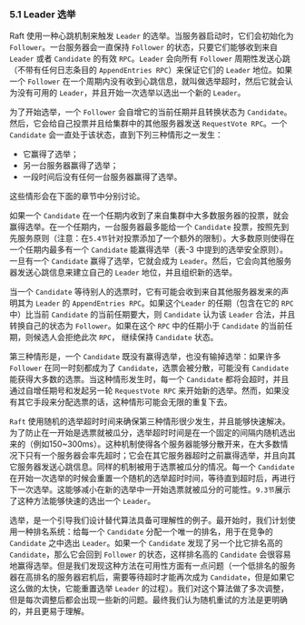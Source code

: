 ### 5.1 Leader 选举

Raft 使用一种心跳机制来触发 `Leader` 的选举。当服务器启动时，它们会初始化为 `Follower`。一台服务器会一直保持 `Follower` 的状态，只要它们能够收到来自 `Leader` 或者 `Candidate` 的有效 `RPC`。`Leader` 会向所有 `Follower` 周期性发送心跳（不带有任何日志条目的 `AppendEntries RPC`）来保证它们的 `Leader` 地位。如果一个 `Follower` 在一个周期内没有收到心跳信息，就叫做选举超时，然后它就会认为没有可用的 `Leader`，并且开始一次选举以选出一个新的 `Leader`。

为了开始选举，一个 `Follower` 会自增它的当前任期并且转换状态为 `Candidate`。然后，它会给自己投票并且给集群中的其他服务器发送 `RequestVote RPC`。一个 `Candidate` 会一直处于该状态，直到下列三种情形之一发生：

* 它赢得了选举；
* 另一台服务器赢得了选举；
* 一段时间后没有任何一台服务器赢得了选举。

这些情形会在下面的章节中分别讨论。

如果一个 `Candidate` 在一个任期内收到了来自集群中大多数服务器的投票，就会赢得选举。在一个任期内，一台服务器最多能给一个 `Candidate` 投票，按照先到先服务原则（注意：在`5.4节`针对投票添加了一个额外的限制）。大多数原则使得在一个任期内最多有一个 `Candidate` 能赢得选举（表-3 中提到的选举安全原则）。一旦有一个 `Candidate` 赢得了选举，它就会成为 `Leader`。然后，它会向其他服务器发送心跳信息来建立自己的 `Leader` 地位，并且组织新的选举。

当一个 `Candidate` 等待别人的选票时，它有可能会收到来自其他服务器发来的声明其为 `Leader` 的 `AppendEntries RPC`。如果这个`Leader` 的任期（包含在它的 `RPC` 中）比当前 `Candidate` 的当前任期要大，则 `Candidate` 认为该 `Leader` 合法，并且转换自己的状态为 `Follower`。如果在这个 `RPC` 中的任期小于 `Candidate` 的当前任期，则候选人会拒绝此次 `RPC`， 继续保持 `Candidate` 状态。

第三种情形是，一个 `Candidate` 既没有赢得选举，也没有输掉选举：如果许多 `Follower` 在同一时刻都成为了 `Candidate`，选票会被分散，可能没有 `Candidate` 能获得大多数的选票。当这种情形发生时，每一个 `Candidate` 都将会超时，并且通过自增任期号和发起另一轮 `RequestVote RPC` 来开始新的选举。然而，如果没有其它手段来分配选票的话，这种情形可能会无限的重复下去。

`Raft` 使用随机的选举超时时间来确保第三种情形很少发生，并且能够快速解决。为了防止在一开始是选票就被瓜分，选举超时时间是在一个固定的间隔内随机选出来的（例如150~300ms）。这种机制使得各个服务器能够分散开来，在大多数情况下只有一个服务器会率先超时；它会在其它服务器超时之前赢得选举，并且向其它服务器发送心跳信息。同样的机制被用于选票被瓜分的情况。每一个 `Candidate` 在开始一次选举的时候会重置一个随机的选举超时时间，等待直到超时后，再进行下一次选举。这能够减小在新的选举中一开始选票就被瓜分的可能性。`9.3节`展示了这种方法能够快速的选出一个 `Leader`。

选举，是一个引导我们设计替代算法具备可理解性的例子。最开始时，我们计划使用一种排名系统：给每一个 `Candidate` 分配一个唯一的排名，用于在竞争的 `Candidate` 之中选出 `Leader`。如果一个 `Candidate` 发现了另一个比它排名高的 `Candidate`，那么它会回到 `Follower` 的状态，这样排名高的 `Candidate` 会很容易地赢得选举。但是我们发现这种方法在可用性方面有一点问题（一个低排名的服务器在高排名的服务器宕机后，需要等待超时才能再次成为 `Candidate`，但是如果它这么做的太快，它能重置选举 `Leader` 的过程）。我们对这个算法做了多次调整，但是每次调整后都会出现一些新的问题。最终我们认为随机重试的方法是更明确的，并且更易于理解。

